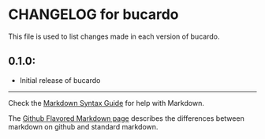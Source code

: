 # CHANGELOG for bucardo

This file is used to list changes made in each version of bucardo.

## 0.1.0:

* Initial release of bucardo

- - -
Check the [Markdown Syntax Guide](http://daringfireball.net/projects/markdown/syntax) for help with Markdown.

The [Github Flavored Markdown page](http://github.github.com/github-flavored-markdown/) describes the differences between markdown on github and standard markdown.

